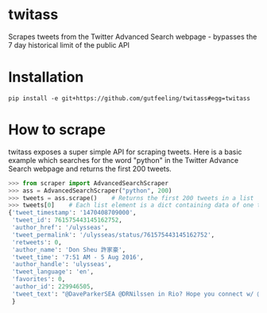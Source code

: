 # twitass
Scrapes tweets from the Twitter Advanced Search webpage - bypasses the 7 day historical limit of the public API

# Installation 

 ```
 pip install -e git+https://github.com/gutfeeling/twitass#egg=twitass
 ```
  
# How to scrape

twitass exposes a super simple API for scraping tweets. Here is a basic example which searches for the word "python" in the Twitter Advance Search webpage and returns the first 200 tweets.  

  ```python
  >>> from scraper import AdvancedSearchScraper
  >>> ass = AdvancedSearchScraper("python", 200)
  >>> tweets = ass.scrape()    # Returns the first 200 tweets in a list
  >>> tweets[0]    # Each list element is a dict containing data of one tweet
  {'tweet_timestamp': '1470408709000', 
   'tweet_id': 761575443145162752, 
   'author_href': '/ulysseas', 
   'tweet_permalink': '/ulysseas/status/761575443145162752', 
   'retweets': 0, 
   'author_name': 'Don Sheu 許家豪', 
   'tweet_time': '7:51 AM - 5 Aug 2016', 
   'author_handle': 'ulysseas', 
   'tweet_language': 'en', 
   'favorites': 0, 
   'author_id': 229946505, 
   'tweet_text': "@DaveParkerSEA @DRNilssen in Rio? Hope you connect w/ @ChicagoPython 's @brianray , Brian's my best friend, introduced me to Python community"
   }
  ```


